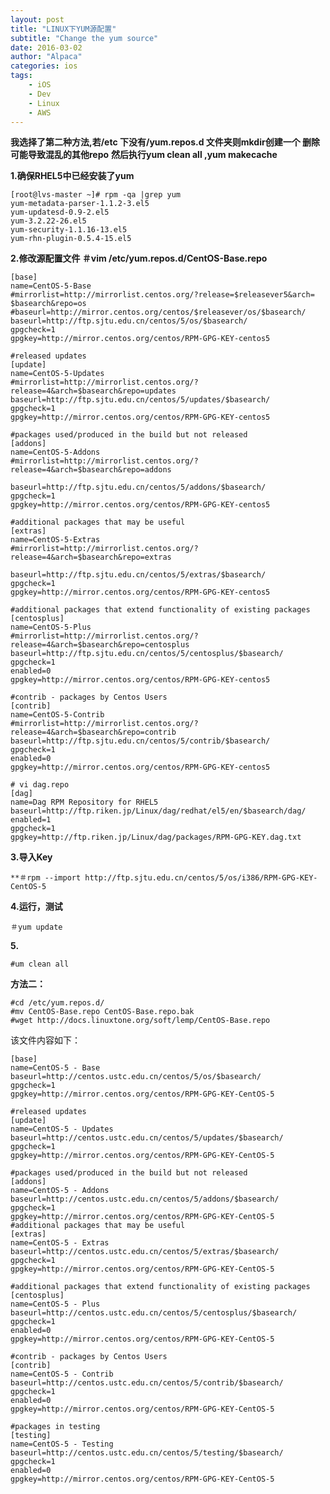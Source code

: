 ```yaml
---
layout: post
title: "LINUX下YUM源配置"
subtitle: "Change the yum source"
date: 2016-03-02
author: "Alpaca"
categories: ios
tags:
    - iOS
    - Dev
    - Linux
    - AWS
---
```

**我选择了第二种方法,若/etc 下没有/yum.repos.d 文件夹则mkdir创建一个 删除可能导致混乱的其他repo**
**然后执行yum clean all ,yum makecache**

**1.确保RHEL5中已经安装了yum**

	[root@lvs-master ~]# rpm -qa |grep yum
	yum-metadata-parser-1.1.2-3.el5
	yum-updatesd-0.9-2.el5
	yum-3.2.22-26.el5
	yum-security-1.1.16-13.el5
	yum-rhn-plugin-0.5.4-15.el5

**2.修改源配置文件 ＃vim /etc/yum.repos.d/CentOS-Base.repo**

	[base]
	name=CentOS-5-Base
	#mirrorlist=http://mirrorlist.centos.org/?release=$releasever5&arch=	$basearch&repo=os
	#baseurl=http://mirror.centos.org/centos/$releasever/os/$basearch/
	baseurl=http://ftp.sjtu.edu.cn/centos/5/os/$basearch/
	gpgcheck=1
	gpgkey=http://mirror.centos.org/centos/RPM-GPG-KEY-centos5

	#released updates
	[update]
	name=CentOS-5-Updates
	#mirrorlist=http://mirrorlist.centos.org/?release=4&arch=$basearch&repo=updates
	baseurl=http://ftp.sjtu.edu.cn/centos/5/updates/$basearch/
	gpgcheck=1
	gpgkey=http://mirror.centos.org/centos/RPM-GPG-KEY-centos5

	#packages used/produced in the build but not released
	[addons]
	name=CentOS-5-Addons
	#mirrorlist=http://mirrorlist.centos.org/?release=4&arch=$basearch&repo=addons

	baseurl=http://ftp.sjtu.edu.cn/centos/5/addons/$basearch/
	gpgcheck=1
	gpgkey=http://mirror.centos.org/centos/RPM-GPG-KEY-centos5

	#additional packages that may be useful
	[extras]
	name=CentOS-5-Extras
	#mirrorlist=http://mirrorlist.centos.org/?release=4&arch=$basearch&repo=extras

	baseurl=http://ftp.sjtu.edu.cn/centos/5/extras/$basearch/
	gpgcheck=1
	gpgkey=http://mirror.centos.org/centos/RPM-GPG-KEY-centos5

	#additional packages that extend functionality of existing packages
	[centosplus]
	name=CentOS-5-Plus
	#mirrorlist=http://mirrorlist.centos.org/?release=4&arch=$basearch&repo=centosplus
	baseurl=http://ftp.sjtu.edu.cn/centos/5/centosplus/$basearch/
	gpgcheck=1
	enabled=0
	gpgkey=http://mirror.centos.org/centos/RPM-GPG-KEY-centos5

	#contrib - packages by Centos Users
	[contrib]
	name=CentOS-5-Contrib
	#mirrorlist=http://mirrorlist.centos.org/?release=4&arch=$basearch&repo=contrib
	baseurl=http://ftp.sjtu.edu.cn/centos/5/contrib/$basearch/
	gpgcheck=1
	enabled=0
	gpgkey=http://mirror.centos.org/centos/RPM-GPG-KEY-centos5

	# vi dag.repo
	[dag]
	name=Dag RPM Repository for RHEL5
	baseurl=http://ftp.riken.jp/Linux/dag/redhat/el5/en/$basearch/dag/
	enabled=1
	gpgcheck=1
	gpgkey=http://ftp.riken.jp/Linux/dag/packages/RPM-GPG-KEY.dag.txt


**3.导入Key**

	**＃rpm --import http://ftp.sjtu.edu.cn/centos/5/os/i386/RPM-GPG-KEY-CentOS-5

**4.运行，测试**

	＃yum update

**5.**	

	#um clean all

**方法二：**

	#cd /etc/yum.repos.d/
	#mv CentOS-Base.repo CentOS-Base.repo.bak
	#wget http://docs.linuxtone.org/soft/lemp/CentOS-Base.repo

该文件内容如下：

	[base]
	name=CentOS-5 - Base
	baseurl=http://centos.ustc.edu.cn/centos/5/os/$basearch/
	gpgcheck=1
	gpgkey=http://mirror.centos.org/centos/RPM-GPG-KEY-CentOS-5

	#released updates
	[update]
	name=CentOS-5 - Updates
	baseurl=http://centos.ustc.edu.cn/centos/5/updates/$basearch/
	gpgcheck=1
	gpgkey=http://mirror.centos.org/centos/RPM-GPG-KEY-CentOS-5

	#packages used/produced in the build but not released
	[addons]
	name=CentOS-5 - Addons
	baseurl=http://centos.ustc.edu.cn/centos/5/addons/$basearch/
	gpgcheck=1
	gpgkey=http://mirror.centos.org/centos/RPM-GPG-KEY-CentOS-5
	#additional packages that may be useful
	[extras]
	name=CentOS-5 - Extras
	baseurl=http://centos.ustc.edu.cn/centos/5/extras/$basearch/
	gpgcheck=1
	gpgkey=http://mirror.centos.org/centos/RPM-GPG-KEY-CentOS-5

	#additional packages that extend functionality of existing packages
	[centosplus]
	name=CentOS-5 - Plus
	baseurl=http://centos.ustc.edu.cn/centos/5/centosplus/$basearch/
	gpgcheck=1
	enabled=0
	gpgkey=http://mirror.centos.org/centos/RPM-GPG-KEY-CentOS-5

	#contrib - packages by Centos Users
	[contrib]
	name=CentOS-5 - Contrib
	baseurl=http://centos.ustc.edu.cn/centos/5/contrib/$basearch/
	gpgcheck=1
	enabled=0
	gpgkey=http://mirror.centos.org/centos/RPM-GPG-KEY-CentOS-5

	#packages in testing
	[testing]
	name=CentOS-5 - Testing
	baseurl=http://centos.ustc.edu.cn/centos/5/testing/$basearch/
	gpgcheck=1
	enabled=0
	gpgkey=http://mirror.centos.org/centos/RPM-GPG-KEY-CentOS-5
